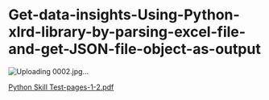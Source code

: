 # Get-data-insights-Using-Python-xlrd-library-by-parsing-excel-file-and-get-JSON-file-object-as-output
![Uploading 0002.jpg…]()



[Python Skill Test-pages-1-2.pdf](https://github.com/Kaleem-mohideen/Get-data-insights-Using-Python-xlrd-library-by-parsing-excel-file-and-get-JSON-file-object-as-output/files/11412615/Python.Skill.Test-pages-1-2.pdf)
